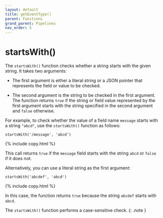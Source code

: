 ```yaml
---
layout: default
title: getEventType()
parent: Functions
grand_parent: Pipelines
nav_order: 5
---
```


# startsWith()

The `startsWith()` function checks whether a string starts with the given string. It takes two arguments:

- The first argument is either a literal string or a JSON pointer that represents the field or value to be checked.

- The second argument is the string to be checked in the first argument.
The function returns `true` if the string or field value represented by the first argument starts with the string specified in the second argument and `false` otherwise.

For example, to check whether the value of a field name `message` starts with a string `"abcd"`, use the `startsWith()` function as follows:
```
startsWith('/message', 'abcd')
```
{% include copy.html %}

This call returns `true` if the `message` field starts with the string `abcd` or `false` if it does not.

Alternatively, you can use a literal string as the first argument:
```
startsWith('abcdef', 'abcd')
```
{% include copy.html %}

In this case, the function returns `true` because the string `abcdef` starts with `abcd`.

The `startsWith()` function performs a case-sensitive check.
{: .note }
